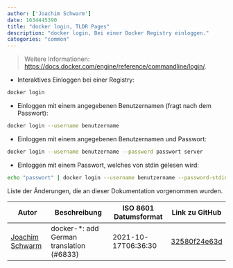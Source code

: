 ```yaml
---
author: ['Joachim Schwarm']
date: 1634445390
title: "docker login, TLDR Pages"
description: "docker login, Bei einer Docker Registry einloggen."
categories: "common"
---
```

> Weitere Informationen: <https://docs.docker.com/engine/reference/commandline/login/>.

- Interaktives Einloggen bei einer Registry:

```bash
docker login
```

- Einloggen mit einem angegebenen Benutzernamen (fragt nach dem Passwort):

```bash
docker login --username benutzername
```

- Einloggen mit einem angegebenen Benutzernamen und Passwort:

```bash
docker login --username benutzername --password passwort server
```

- Einloggen mit einem Passwort, welches von stdin gelesen wird:

```bash
echo "passwort" | docker login --username benutzername --password-stdin
```
Liste der Änderungen, die an dieser Dokumentation vorgenommen wurden.


Autor | Beschreibung | ISO 8601 Datumsformat | Link zu GitHub
------|-----|-----|-----
[Joachim Schwarm](mailto:joachim@schwarm.co) | docker-*: add German translation (#6833) | 2021-10-17T06:36:30 | [32580f24e63d](https://github.com/tldr-pages/tldr/commit/32580f24e63daa8abf77cffe6bc7dac55911fb3a)

